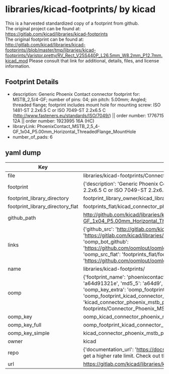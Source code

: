 # libraries/kicad-footprints/ by kicad  
This is a harvested standardized copy of a footprint from github.  
The original project can be found at:  
https://gitlab.com/kicad/libraries/kicad-footprints  
The original footprint can be found at:
http://gitlab.com/kicad/libraries/kicad-footprints//blob/master/tmp/libraries/kicad-footprints/Varistor.pretty/RV_Rect_V25S440P_L26.5mm_W8.2mm_P12.7mm.kicad_mod
Please consult that link for additional, details, files, and license information.  
## Footprint Details
* description: Generic Phoenix Contact connector footprint for: MSTB_2,5/4-GF; number of pins: 04; pin pitch: 5.00mm; Angled; threaded flange; footprint includes mount hole for mounting screw: ISO 1481-ST 2.2x6.5 C or ISO 7049-ST 2.2x6.5 C (http://www.fasteners.eu/standards/ISO/7049/) || order number: 1776715 12A || order number: 1923995 16A (HC)  
* libraryLink: PhoenixContact_MSTB_2,5_4-GF_1x04_P5.00mm_Horizontal_ThreadedFlange_MountHole  
* number_of_pads: 6  
## yaml dump  
| Key | Value |  
| --- | --- |  
| file | libraries/kicad-footprints/Connector_Phoenix_MSTB.pretty/PhoenixContact_MSTB_2,5_4-GF_1x04_P5.00mm_Horizontal_ThreadedFlange_MountHole.kicad_mod |  
| footprint | {'description': 'Generic Phoenix Contact connector footprint for: MSTB_2,5/4-GF; number of pins: 04; pin pitch: 5.00mm; Angled; threaded flange; footprint includes mount hole for mounting screw: ISO 1481-ST 2.2x6.5 C or ISO 7049-ST 2.2x6.5 C (http://www.fasteners.eu/standards/ISO/7049/) || order number: 1776715 12A || order number: 1923995 16A (HC)', 'libraryLink': 'PhoenixContact_MSTB_2,5_4-GF_1x04_P5.00mm_Horizontal_ThreadedFlange_MountHole', 'number_of_pads': 6} |  
| footprint_library_directory | footprint_library_owner/kicad_libraries/kicad-footprints/ |  
| footprint_library_directory_flat | footprints_flat/kicad_connector_phoenix_mstb_phoenixcontact_mstb_2,5_4_gf_1x04_p5_00mm_horizontal_threadedflange_mounthole/working |  
| github_path | http://github.com/kicad/libraries/kicad-footprints//blob/master/tmp/libraries/kicad-footprints/Connector_Phoenix_MSTB.pretty/PhoenixContact_MSTB_2,5_4-GF_1x04_P5.00mm_Horizontal_ThreadedFlange_MountHole.kicad_mod |  
| links | {'github_src': 'http://gitlab.com/kicad/libraries/kicad-footprints//blob/master/tmp/libraries/kicad-footprints/Varistor.pretty/RV_Rect_V25S440P_L26.5mm_W8.2mm_P12.7mm.kicad_mod', 'github_src_repo': 'https://gitlab.com/kicad/libraries/kicad-footprints', 'oomp_bot': 'footprints/kicad_connector_phoenix_mstb_phoenixcontact_mstb_2,5_4_gf_1x04_p5_00mm_horizontal_threadedflange_mounthole/working', 'oomp_bot_github': 'https://github.com/oomlout/oomlout_oomp_footprint_bot/tree/main/footprints/kicad_connector_phoenix_mstb_phoenixcontact_mstb_2,5_4_gf_1x04_p5_00mm_horizontal_threadedflange_mounthole/working', 'oomp_src_flat': 'footprints_flat/footprints_flat/kicad_connector_phoenix_mstb_phoenixcontact_mstb_2,5_4_gf_1x04_p5_00mm_horizontal_threadedflange_mounthole/working', 'oomp_src_flat_github': 'https://github.com/oomlout/oomlout_oomp_footprint_src/tree/main/footprints_flat/kicad_connector_phoenix_mstb_phoenixcontact_mstb_2,5_4_gf_1x04_p5_00mm_horizontal_threadedflange_mounthole/working'} |  
| name | libraries/kicad-footprints/ |  
| oomp | {'footprint_name': 'phoenixcontact_mstb_2,5_4_gf_1x04_p5_00mm_horizontal_threadedflange_mounthole', 'library_name': 'connector_phoenix_mstb', 'md5': 'a64d91321e3bae0f64d1597bc123eb8d', 'md5_10': 'a64d91321e', 'md5_5': 'a64d9', 'md5_6': 'a64d91', 'oomp_key': 'oomp_kicad_connector_phoenix_mstb_phoenixcontact_mstb_2,5_4_gf_1x04_p5_00mm_horizontal_threadedflange_mounthole', 'oomp_key_extra': 'oomp_footprint_kicad_connector_phoenix_mstb_phoenixcontact_mstb_2,5_4_gf_1x04_p5_00mm_horizontal_threadedflange_mounthole', 'oomp_key_full': 'oomp_footprint_kicad_connector_phoenix_mstb_phoenixcontact_mstb_2,5_4_gf_1x04_p5_00mm_horizontal_threadedflange_mounthole_a64d91', 'oomp_key_simple': 'kicad_connector_phoenix_mstb_phoenixcontact_mstb_2,5_4_gf_1x04_p5_00mm_horizontal_threadedflange_mounthole', 'original_filename': 'libraries/kicad-footprints/Connector_Phoenix_MSTB.pretty/PhoenixContact_MSTB_2,5_4-GF_1x04_P5.00mm_Horizontal_ThreadedFlange_MountHole.kicad_mod', 'owner_name': 'kicad'} |  
| oomp_key | oomp_kicad_connector_phoenix_mstb_phoenixcontact_mstb_2,5_4_gf_1x04_p5_00mm_horizontal_threadedflange_mounthole |  
| oomp_key_full | oomp_footprint_kicad_connector_phoenix_mstb_phoenixcontact_mstb_2,5_4_gf_1x04_p5_00mm_horizontal_threadedflange_mounthole |  
| oomp_key_simple | kicad_connector_phoenix_mstb_phoenixcontact_mstb_2,5_4_gf_1x04_p5_00mm_horizontal_threadedflange_mounthole |  
| owner | kicad |  
| repo | {'documentation_url': 'https://docs.github.com/rest/overview/resources-in-the-rest-api#rate-limiting', 'message': "API rate limit exceeded for 84.66.173.59. (But here's the good news: Authenticated requests get a higher rate limit. Check out the documentation for more details.)"} |  
| url | https://gitlab.com/kicad/libraries/kicad-footprints |  

